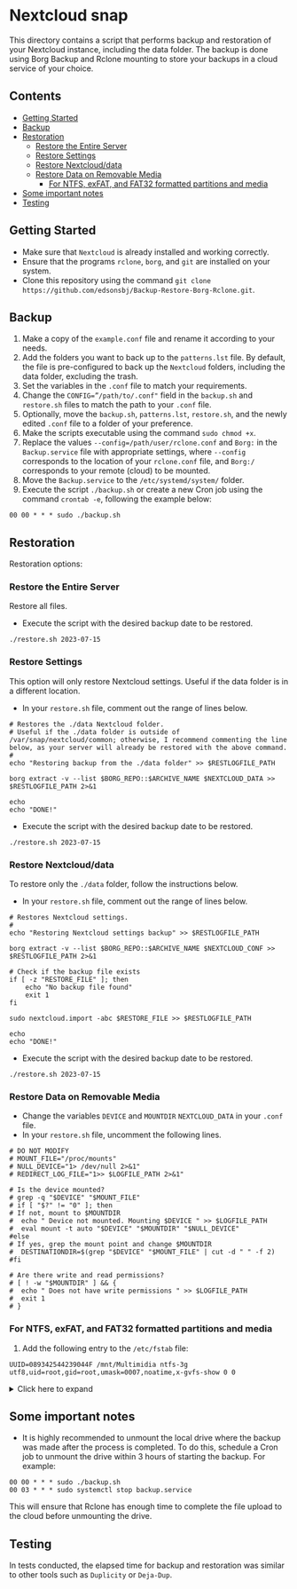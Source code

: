 # **Nextcloud snap**

This directory contains a script that performs backup and restoration of your Nextcloud instance, including the data folder. The backup is done using Borg Backup and Rclone mounting to store your backups in a cloud service of your choice.

## Contents <!-- omit in toc -->
- [Getting Started](#Getting-Started)
- [Backup](#Backup)
- [Restoration](#Restoration)
  - [Restore the Entire Server](#Restore-the-Entire-Server)
  - [Restore Settings](#Restore-Settings)
  - [Restore Nextcloud/data](#Restore-Nextclouddata)
  - [Restore Data on Removable Media](#Restore-Data-on-Removable-Media)
    - [For NTFS, exFAT, and FAT32 formatted partitions and media](#For-NTFS-exFAT-and-FAT32-formatted-partitions-and-media)
- [Some important notes](#Some-important-notes)
- [Testing](#Testing)

## Getting Started

- Make sure that `Nextcloud` is already installed and working correctly.
- Ensure that the programs `rclone`, `borg`, and `git` are installed on your system.
- Clone this repository using the command `git clone https://github.com/edsonsbj/Backup-Restore-Borg-Rclone.git`.

## Backup

1. Make a copy of the `example.conf` file and rename it according to your needs.
2. Add the folders you want to back up to the `patterns.lst` file. By default, the file is pre-configured to back up the `Nextcloud` folders, including the data folder, excluding the trash.
3. Set the variables in the `.conf` file to match your requirements.
4. Change the `CONFIG=”/path/to/.conf"` field in the `backup.sh` and `restore.sh` files to match the path to your `.conf` file.
5. Optionally, move the `backup.sh`, `patterns.lst`, `restore.sh`, and the newly edited `.conf` file to a folder of your preference.
6. Make the scripts executable using the command `sudo chmod +x`.
7. Replace the values `--config=/path/user/rclone.conf` and `Borg:` in the `Backup.service` file with appropriate settings, where `--config` corresponds to the location of your `rclone.conf` file, and `Borg:/` corresponds to your remote (cloud) to be mounted.
8. Move the `Backup.service` to the `/etc/systemd/system/` folder.
9. Execute the script `./backup.sh` or create a new Cron job using the command `crontab -e`, following the example below:

```
00 00 * * * sudo ./backup.sh
```
## **Restoration**

  Restoration options: 
  
### **Restore the Entire Server**

Restore all files.

- Execute the script with the desired backup date to be restored.

```
./restore.sh 2023-07-15
```

### **Restore Settings**

This option will only restore Nextcloud settings. Useful if the data folder is in a different location.

- In your `restore.sh` file, comment out the range of lines below.

 ```
# Restores the ./data Nextcloud folder.
# Useful if the ./data folder is outside of /var/snap/nextcloud/common; otherwise, I recommend commenting the line below, as your server will already be restored with the above command.
# 
echo "Restoring backup from the ./data folder" >> $RESTLOGFILE_PATH

borg extract -v --list $BORG_REPO::$ARCHIVE_NAME $NEXTCLOUD_DATA >> $RESTLOGFILE_PATH 2>&1

echo
echo "DONE!"
```

- Execute the script with the desired backup date to be restored.

```
./restore.sh 2023-07-15
```

### **Restore Nextcloud/data**

To restore only the `./data` folder, follow the instructions below.

- In your `restore.sh` file, comment out the range of lines below.

```
# Restores Nextcloud settings.
# 
echo "Restoring Nextcloud settings backup" >> $RESTLOGFILE_PATH

borg extract -v --list $BORG_REPO::$ARCHIVE_NAME $NEXTCLOUD_CONF >> $RESTLOGFILE_PATH 2>&1

# Check if the backup file exists
if [ -z "RESTORE_FILE" ]; then
    echo "No backup file found"
    exit 1
fi

sudo nextcloud.import -abc $RESTORE_FILE >> $RESTLOGFILE_PATH

echo
echo "DONE!"
```

- Execute the script with the desired backup date to be restored.

```
./restore.sh 2023-07-15
```

### **Restore Data on Removable Media**

- Change the variables `DEVICE` and `MOUNTDIR` `NEXTCLOUD_DATA` in your `.conf` file.
- In your `restore.sh` file, uncomment the following lines.

 ```
 # DO NOT MODIFY
 # MOUNT_FILE="/proc/mounts"
 # NULL_DEVICE="1> /dev/null 2>&1"
 # REDIRECT_LOG_FILE="1>> $LOGFILE_PATH 2>&1" 

 # Is the device mounted?
 # grep -q "$DEVICE" "$MOUNT_FILE"
 # if [ "$?" != "0" ]; then
 # If not, mount to $MOUNTDIR
 #  echo " Device not mounted. Mounting $DEVICE " >> $LOGFILE_PATH
 #  eval mount -t auto "$DEVICE" "$MOUNTDIR" "$NULL_DEVICE"
 #else
 # If yes, grep the mount point and change $MOUNTDIR
 #  DESTINATIONDIR=$(grep "$DEVICE" "$MOUNT_FILE" | cut -d " " -f 2)
 #fi

 # Are there write and read permissions?
 # [ ! -w "$MOUNTDIR" ] && {
 #  echo " Does not have write permissions " >> $LOGFILE_PATH
 #  exit 1
 # }
 ```
### For NTFS, exFAT, and FAT32 formatted partitions and media

1. Add the following entry to the `/etc/fstab` file:

```
UUID=089342544239044F /mnt/Multimidia ntfs-3g utf8,uid=root,gid=root,umask=0007,noatime,x-gvfs-show 0 0
```
<details>
<summary>Click here to expand</summary>

2. Change the `UUID` to match the `UUID` of the drive to be mounted. To find the correct `UUID`, run the command `sudo blkid`.
3. Change `/mnt/Multimidia` to your preferred mount point. If the mount point doesn't exist, create it using the command `sudo mkdir /mnt/your_mount_point`.
4. Change `ntfs-3g` to the desired partition format, such as exFAT or FAT32.
5. Run the command `sudo mount -a` to mount the drive.
6. If there's an error executing the above command, install the `ntfs-3g` package for `NTFS` partitions or `exfat-fuse` and `exfat-utils` for `exFAT` partitions.
</details>

</details>

## Some important notes

- It is highly recommended to unmount the local drive where the backup was made after the process is completed. To do this, schedule a Cron job to unmount the drive within 3 hours of starting the backup. For example:

```
00 00 * * * sudo ./backup.sh
00 03 * * * sudo systemctl stop backup.service
```

This will ensure that Rclone has enough time to complete the file upload to the cloud before unmounting the drive.

## Testing

In tests conducted, the elapsed time for backup and restoration was similar to other tools such as `Duplicity` or `Deja-Dup`.
